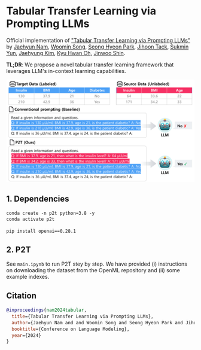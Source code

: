 # Tabular Transfer Learning via Prompting LLMs

Official implementation of ["Tabular Transfer Learning via Prompting LLMs"](https://openreview.net/forum?id=r77CeOBO0L#all) by [Jaehyun Nam](https://jaehyun513.github.io/), [Woomin Song](https://woominsong.github.io/), [Seong Hyeon Park](https://shpark.org/), [Jihoon Tack](https://jihoontack.github.io/), [Sukmin Yun](https://sites.google.com/view/sukmin-yun), [Jaehyung Kim](https://sites.google.com/view/jaehyungkim), [Kyu Hwan Oh](https://www.linkedin.com/in/oh-kyu-hwan-8a16b9282/), [Jinwoo Shin](https://alinlab.kaist.ac.kr/shin.html).

**TL;DR**: We propose a novel tabular transfer learning framework that leverages LLM's in-context learning capabilities.

<p align="center">
    <img src=figure/concept_figure.pdf width="900"> 
</p>

## 1. Dependencies
```
conda create -n p2t python=3.8 -y
conda activate p2t

pip install openai==0.28.1
```

## 2. P2T
See `main.ipynb` to run P2T stey by step. We have provided (i) instructions on downloading the dataset from the OpenML repository and (ii) some example indexes.

## Citation
```bibtex
@inproceedings{nam2024tabular,
  title={Tabular Transfer Learning via Prompting LLMs},
  author={Jaehyun Nam and and Woomin Song and Seong Hyeon Park and Jihoon Tack and Sukmin Yun and Jaehyung Kim and Kyu Hwan Oh and Jinwoo Shin},
  booktitle={Conference on Language Modeling},
  year={2024}
}
```
